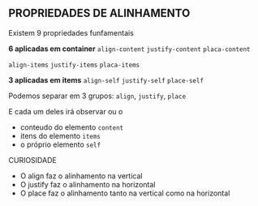 ## PROPRIEDADES DE ALINHAMENTO

Existem 9 propriedades funfamentais

**6 aplicadas em container**
`align-content`
`justify-content`
`placa-content`

`align-items`
`justify-items`
`placa-items`

**3 aplicadas em items**
`align-self`
`justify-self`
`place-self`

Podemos separar em 3 grupos:
`align`, `justify`, `place`

E cada um deles irá observar ou o
- conteudo do elemento `content`
- itens do elemento `items`
- o próprio elemento `self`


CURIOSIDADE
- O align faz o alinhamento na vertical
- O justify faz o alinhamento na horizontal
- O place faz o alinhamento tanto na vertical como na horizontal